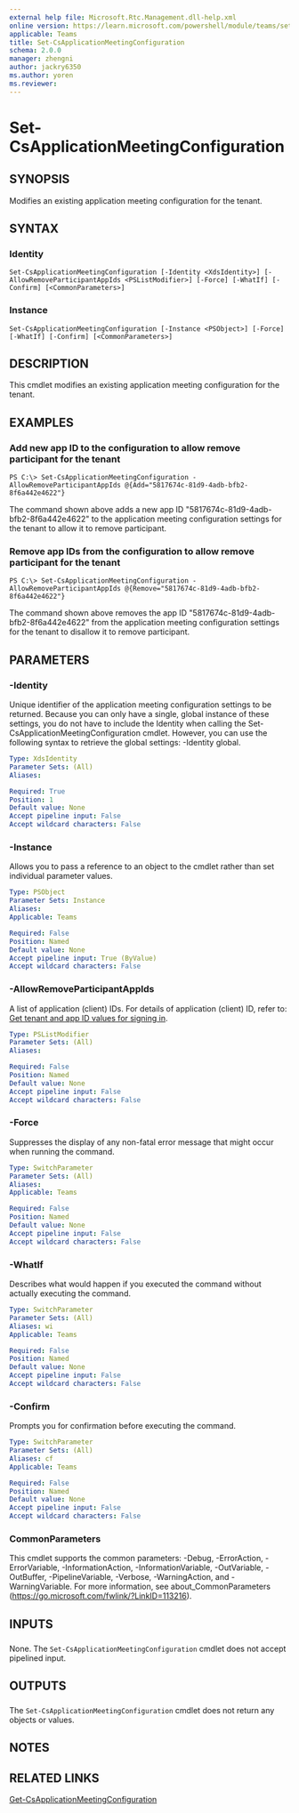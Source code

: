 ```yaml
---
external help file: Microsoft.Rtc.Management.dll-help.xml
online version: https://learn.microsoft.com/powershell/module/teams/set-CsApplicationMeetingConfiguration
applicable: Teams
title: Set-CsApplicationMeetingConfiguration
schema: 2.0.0
manager: zhengni
author: jackry6350
ms.author: yoren
ms.reviewer:
---
```


# Set-CsApplicationMeetingConfiguration

## SYNOPSIS

Modifies an existing application meeting configuration for the tenant.

## SYNTAX

### Identity

```
Set-CsApplicationMeetingConfiguration [-Identity <XdsIdentity>] [-AllowRemoveParticipantAppIds <PSListModifier>] [-Force] [-WhatIf] [-Confirm] [<CommonParameters>]
```

### Instance
```
Set-CsApplicationMeetingConfiguration [-Instance <PSObject>] [-Force] [-WhatIf] [-Confirm] [<CommonParameters>]
```

## DESCRIPTION

This cmdlet modifies an existing application meeting configuration for the tenant.

## EXAMPLES

### Add new app ID to the configuration to allow remove participant for the tenant

```
PS C:\> Set-CsApplicationMeetingConfiguration -AllowRemoveParticipantAppIds @{Add="5817674c-81d9-4adb-bfb2-8f6a442e4622"}
```

The command shown above adds a new app ID "5817674c-81d9-4adb-bfb2-8f6a442e4622" to the application meeting configuration settings for the tenant to allow it to remove participant.

### Remove app IDs from the configuration to allow remove participant for the tenant

```
PS C:\> Set-CsApplicationMeetingConfiguration -AllowRemoveParticipantAppIds @{Remove="5817674c-81d9-4adb-bfb2-8f6a442e4622"}
```

The command shown above removes the app ID "5817674c-81d9-4adb-bfb2-8f6a442e4622" from the application meeting configuration settings for the tenant to disallow it to remove participant.

## PARAMETERS

### -Identity

Unique identifier of the application meeting configuration settings to be returned.
Because you can only have a single, global instance of these settings, you do not have to include the Identity when calling the Set-CsApplicationMeetingConfiguration cmdlet.
However, you can use the following syntax to retrieve the global settings: -Identity global.

```yaml
Type: XdsIdentity
Parameter Sets: (All)
Aliases: 

Required: True
Position: 1
Default value: None
Accept pipeline input: False
Accept wildcard characters: False
```

### -Instance
Allows you to pass a reference to an object to the cmdlet rather than set individual parameter values.

```yaml
Type: PSObject
Parameter Sets: Instance
Aliases: 
Applicable: Teams

Required: False
Position: Named
Default value: None
Accept pipeline input: True (ByValue)
Accept wildcard characters: False
```

### -AllowRemoveParticipantAppIds

A list of application (client) IDs. For details of application (client) ID, refer to: [Get tenant and app ID values for signing in](https://learn.microsoft.com/azure/active-directory/develop/howto-create-service-principal-portal#get-tenant-and-app-id-values-for-signing-in).

```yaml
Type: PSListModifier
Parameter Sets: (All)
Aliases:

Required: False
Position: Named
Default value: None
Accept pipeline input: False
Accept wildcard characters: False
```

### -Force
Suppresses the display of any non-fatal error message that might occur when running the command.

```yaml
Type: SwitchParameter
Parameter Sets: (All)
Aliases: 
Applicable: Teams

Required: False
Position: Named
Default value: None
Accept pipeline input: False
Accept wildcard characters: False
```

### -WhatIf
Describes what would happen if you executed the command without actually executing the command.

```yaml
Type: SwitchParameter
Parameter Sets: (All)
Aliases: wi
Applicable: Teams

Required: False
Position: Named
Default value: None
Accept pipeline input: False
Accept wildcard characters: False
```

### -Confirm
Prompts you for confirmation before executing the command.

```yaml
Type: SwitchParameter
Parameter Sets: (All)
Aliases: cf
Applicable: Teams

Required: False
Position: Named
Default value: None
Accept pipeline input: False
Accept wildcard characters: False
```

### CommonParameters
This cmdlet supports the common parameters: -Debug, -ErrorAction, -ErrorVariable, -InformationAction, -InformationVariable, -OutVariable, -OutBuffer, -PipelineVariable, -Verbose, -WarningAction, and -WarningVariable. For more information, see about_CommonParameters (https://go.microsoft.com/fwlink/?LinkID=113216).

## INPUTS

###  
None.
The `Set-CsApplicationMeetingConfiguration` cmdlet does not accept pipelined input.

## OUTPUTS

###  
The `Set-CsApplicationMeetingConfiguration` cmdlet does not return any objects or values.

## NOTES

## RELATED LINKS

[Get-CsApplicationMeetingConfiguration](Get-CsApplicationMeetingConfiguration.md)
